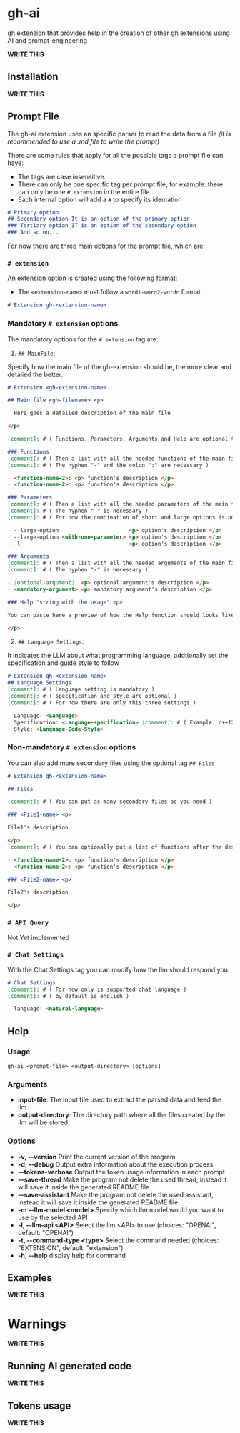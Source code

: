 # gh-ai

gh extension that provides help in the creation of other gh extensions using AI and prompt-engineering 

**WRITE THIS** 

## Installation

**WRITE THIS** 

## Prompt File 

The gh-ai extension uses an specific parser to read the data from a file *(it is recommended to use a .md file to write the prompt)*

There are some rules that apply for all the possible tags a prompt file can have:

- The tags are case insensitive.
- There can only be one specific tag per prompt file, for example: there can only be one `# extension` in the entire file.  
- Each internal option will add a `#` to specify its identation
```md
# Primary option
## Secondary option It is an option of the primary option 
### Tertiary option IT is an option of the secondary option
### And so on...
```
For now there are three main options for the prompt file, which are: 

### `# extension`

An extension option is created using the following format: 

- The `<extension-name>` must follow a `word1-word2-wordn` format.

```markdown
# Extension gh-<extension-name>
```

### Mandatory `# extension` options 

The mandatory options for the `# extension` tag are: 

1. `## MainFile`:

Specify how the main file of the gh-extension should be, the more clear and detalied the better. 

```markdown 
# Extension <gh-extension-name>

## Main file <gh-filename> <p> 

  Here goes a detailed description of the main file 

</p>

[comment]: # ( Functions, Parameters, Arguments and Help are optional tags of the main File )

### Functions 
[comment]: # ( Then a list with all the needed functions of the main file )
[comment]: # ( The hyphen "-" and the colon ":" are necessary )

- <function-name-2>: <p> function's description </p>  
- <function-name-2>: <p> function's description </p>

### Parameters 
[comment]: # ( Then a list with all the needed parameters of the main file )
[comment]: # ( The hyphen "-" is necessary )
[comment]: # ( For now the combination of short and large options is not possible )

- --large-option                      <p> option's description </p>
- --large-option <with-one-parameter> <p> option's description </p>
- -l                                  <p> option's description </p>

### Arguments
[comment]: # ( Then a list with all the needed arguments of the main file )
[comment]: # ( The hyphen "-" is necessary )

- [optional-argument]  <p> optional argument's description </p>
- <mandatory-argument> <p> mandatory argument's description </p>

### Help "string with the usage" <p>

You can paste here a preview of how the Help function should looks like

</p>
```

2. `## Language Settings`:

It indicates the LLM about what programming language, addtionally set the 
specification and guide style to follow

```md
# Extension gh-<extension-name>
## Language Settings 
[comment]: # ( Language setting is mandatory )
[comment]: # ( specification and style are optional )
[comment]: # ( For now there are only this three settings )

- Language: <Language> 
- Specification: <Language-specification> [comment]: # ( Example: c++12 )
- Style: <Language-Code-Style>
```

### Non-mandatory `# extension` options 

You can also add more secondary files using the optional tag `## Files`

```md
# Extension gh-<extension-name>

## Files 

[comment]: # ( You can put as many secondary files as you need )

### <File1-name> <p>

File1's description 

</p>
[comment]: # ( You can optionally put a list of functions after the description )

- <function-name-2>: <p> function's description </p>  
- <function-name-2>: <p> function's description </p>

### <File2-name> <p>

File2's description 

</p>
```

### `# API Query`

Not Yet implemented 

### `# Chat Settings`

With the Chat Settings tag you can modify how the llm should respond you.

```md
# Chat Settings 
[comment]: # ( For now only is supported chat language )
[comment]: # ( by default is english )

- language: <natural-language>
```

## Help

### Usage 

`gh-ai <prompt-file> <output-directory> [options]`

### Arguments 

  - **input-file**: The input file used to extract the parsed data and feed the llm.
  - **output-directory**: The directory path where all the files created by the llm will be stored.

### Options

  - **-v, --version** Print the current version of the program
  - **-d, --debug** Output extra information about the execution process
  - **--tokens-verbose** Output the token usage information in each prompt
  - **--save-thread** Make the program not delete the used thread, instead it will save it inside the generated README file
  - **--save-assistant**  Make the program not delete the used assistant, instead it will save it inside the generated README file
  - **-m --llm-model \<model>** Specify which llm model would you want to use by the selected API
  - **-l, --llm-api \<API>** Select the llm \<API> to use (choices: "OPENAI", default: "OPENAI")
  - **-t, --command-type \<type>** Select the command needed (choices: "EXTENSION", default: "extension")
  - **-h, --help** display help for command

## Examples

**WRITE THIS** 

# **Warnings** 

**WRITE THIS** 

## Running AI generated code

**WRITE THIS** 

## Tokens usage

**WRITE THIS** 